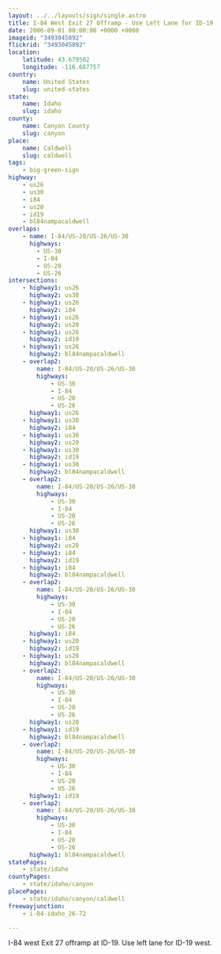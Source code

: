 ```yaml
---
layout: ../../layouts/sign/single.astro
title: I-84 West Exit 27 Offramp - Use Left Lane for ID-19
date: 2006-09-01 00:00:00 +0000 +0000
imageid: "3493045892"
flickrid: "3493045892"
location:
    latitude: 43.679502
    longitude: -116.687757
country:
    name: United States
    slug: united-states
state:
    name: Idaho
    slug: idaho
county:
    name: Canyon County
    slug: canyon
place:
    name: Caldwell
    slug: caldwell
tags:
    - big-green-sign
highway:
    - us26
    - us30
    - i84
    - us20
    - id19
    - bl84nampacaldwell
overlaps:
    - name: I-84/US-20/US-26/US-30
      highways:
        - US-30
        - I-84
        - US-20
        - US-26
intersections:
    - highway1: us26
      highway2: us30
    - highway1: us26
      highway2: i84
    - highway1: us26
      highway2: us20
    - highway1: us26
      highway2: id19
    - highway1: us26
      highway2: bl84nampacaldwell
    - overlap2:
        name: I-84/US-20/US-26/US-30
        highways:
            - US-30
            - I-84
            - US-20
            - US-26
      highway1: us26
    - highway1: us30
      highway2: i84
    - highway1: us30
      highway2: us20
    - highway1: us30
      highway2: id19
    - highway1: us30
      highway2: bl84nampacaldwell
    - overlap2:
        name: I-84/US-20/US-26/US-30
        highways:
            - US-30
            - I-84
            - US-20
            - US-26
      highway1: us30
    - highway1: i84
      highway2: us20
    - highway1: i84
      highway2: id19
    - highway1: i84
      highway2: bl84nampacaldwell
    - overlap2:
        name: I-84/US-20/US-26/US-30
        highways:
            - US-30
            - I-84
            - US-20
            - US-26
      highway1: i84
    - highway1: us20
      highway2: id19
    - highway1: us20
      highway2: bl84nampacaldwell
    - overlap2:
        name: I-84/US-20/US-26/US-30
        highways:
            - US-30
            - I-84
            - US-20
            - US-26
      highway1: us20
    - highway1: id19
      highway2: bl84nampacaldwell
    - overlap2:
        name: I-84/US-20/US-26/US-30
        highways:
            - US-30
            - I-84
            - US-20
            - US-26
      highway1: id19
    - overlap2:
        name: I-84/US-20/US-26/US-30
        highways:
            - US-30
            - I-84
            - US-20
            - US-26
      highway1: bl84nampacaldwell
statePages:
    - state/idaho
countyPages:
    - state/idaho/canyon
placePages:
    - state/idaho/canyon/caldwell
freewayjunction:
    - i-84-idaho_26-72

---
```

I-84 west Exit 27 offramp at ID-19.  Use left lane for ID-19 west.